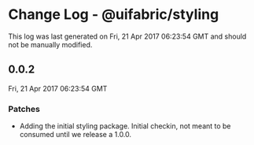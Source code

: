 # Change Log - @uifabric/styling

This log was last generated on Fri, 21 Apr 2017 06:23:54 GMT and should not be manually modified.

## 0.0.2
Fri, 21 Apr 2017 06:23:54 GMT

### Patches

- Adding the initial styling package. Initial checkin, not meant to be consumed until we release a 1.0.0.

